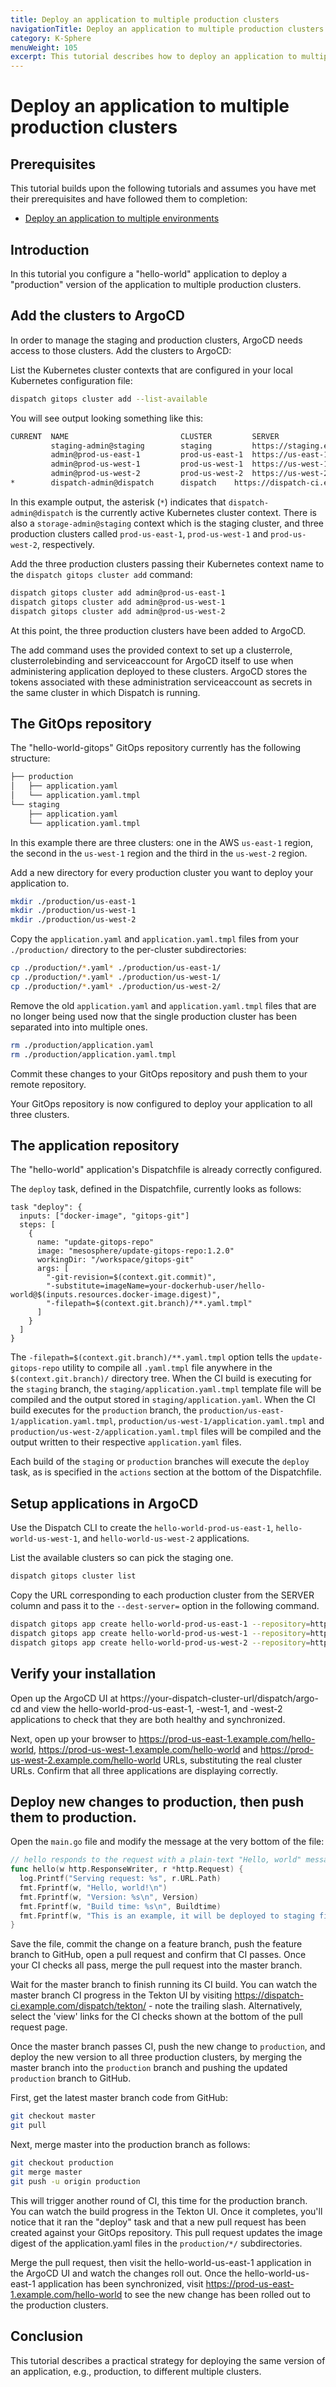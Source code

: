 ```yaml
---
title: Deploy an application to multiple production clusters
navigationTitle: Deploy an application to multiple production clusters
category: K-Sphere
menuWeight: 105
excerpt: This tutorial describes how to deploy an application to multiple production clusters.
---
```


# Deploy an application to multiple production clusters

## Prerequisites

This tutorial builds upon the following tutorials and assumes you have met their prerequisites and
have followed them to completion:
- [Deploy an application to multiple environments](../deploy-application-to-multiple-environments/)

## Introduction

In this tutorial you configure a "hello-world" application to deploy a "production" version of the application to multiple production clusters.

## Add the clusters to ArgoCD

In order to manage the staging and production clusters, ArgoCD needs access to those clusters. Add the clusters to ArgoCD:

List the Kubernetes cluster contexts that are configured in your local Kubernetes configuration file:

```sh
dispatch gitops cluster add --list-available
```

You will see output looking something like this:

```sh
CURRENT  NAME                         CLUSTER         SERVER
         staging-admin@staging        staging         https://staging.example.com:6443
         admin@prod-us-east-1         prod-us-east-1  https://us-east-1.production.example.com:6443
         admin@prod-us-west-1         prod-us-west-1  https://us-west-1.production.example.com:6443
         admin@prod-us-west-2         prod-us-west-2  https://us-west-2.production.example.com:6443
*        dispatch-admin@dispatch      dispatch    https://dispatch-ci.example.com:6443
```

In this example output, the asterisk (`*`) indicates that `dispatch-admin@dispatch` is the currently active Kubernetes cluster context. There is also a `storage-admin@staging` context which is the staging cluster, and three production clusters called `prod-us-east-1`, `prod-us-west-1` and `prod-us-west-2`, respectively.

Add the three production clusters passing their Kubernetes context name to the `dispatch gitops cluster add` command:

```sh
dispatch gitops cluster add admin@prod-us-east-1
dispatch gitops cluster add admin@prod-us-west-1
dispatch gitops cluster add admin@prod-us-west-2
```

At this point, the three production clusters have been added to ArgoCD.

The add command uses the provided context to set up a clusterrole, clusterrolebinding and serviceaccount for ArgoCD itself to use when administering application deployed to these clusters. ArgoCD stores the tokens associated with these administration serviceaccount as secrets in the same cluster in which Dispatch is running.

## The GitOps repository

The "hello-world-gitops" GitOps repository currently has the following structure:

```bash
├── production
│   ├── application.yaml
│   └── application.yaml.tmpl
└── staging
    ├── application.yaml
    └── application.yaml.tmpl
```

In this example there are three clusters: one in the AWS `us-east-1` region, the second in the `us-west-1` region and the third in the `us-west-2` region.

Add a new directory for every production cluster you want to deploy your application to.

```bash
mkdir ./production/us-east-1
mkdir ./production/us-west-1
mkdir ./production/us-west-2
```

Copy the `application.yaml` and `application.yaml.tmpl` files from your `./production/` directory to the per-cluster subdirectories:

```bash
cp ./production/*.yaml* ./production/us-east-1/
cp ./production/*.yaml* ./production/us-west-1/
cp ./production/*.yaml* ./production/us-west-2/
```

Remove the old `application.yaml` and `application.yaml.tmpl` files that are no longer being used now that the single production cluster has been separated into into multiple ones.

```bash
rm ./production/application.yaml
rm ./production/application.yaml.tmpl
```

Commit these changes to your GitOps repository and push them to your remote repository.

Your GitOps repository is now configured to deploy your application to all three clusters.

## The application repository

The "hello-world" application's Dispatchfile is already correctly configured.

The `deploy` task, defined in the Dispatchfile, currently looks as follows:

```cue
task "deploy": {
  inputs: ["docker-image", "gitops-git"]
  steps: [
    {
      name: "update-gitops-repo"
      image: "mesosphere/update-gitops-repo:1.2.0"
      workingDir: "/workspace/gitops-git"
      args: [
        "-git-revision=$(context.git.commit)",
        "-substitute=imageName=your-dockerhub-user/hello-world@$(inputs.resources.docker-image.digest)",
        "-filepath=$(context.git.branch)/**.yaml.tmpl"
      ]
    }
  ]
}
```

The `-filepath=$(context.git.branch)/**.yaml.tmpl` option tells the `update-gitops-repo` utility to compile all `.yaml.tmpl` file anywhere in the `$(context.git.branch)/` directory tree. When the CI build is executing for the `staging` branch, the `staging/application.yaml.tmpl` template file will be compiled and the output stored in `staging/application.yaml`. When the CI build executes for the `production` branch, the `production/us-east-1/application.yaml.tmpl`, `production/us-west-1/application.yaml.tmpl` and `production/us-west-2/application.yaml.tmpl` files will be compiled and the output written to their respective `application.yaml` files.

Each build of the `staging` or `production` branches will execute the `deploy` task, as is specified in the `actions` section at the bottom of the Dispatchfile.

## Setup applications in ArgoCD

Use the Dispatch CLI to create the `hello-world-prod-us-east-1`, `hello-world-us-west-1`, and `hello-world-us-west-2` applications.

List the available clusters so can pick the staging one.

```sh
dispatch gitops cluster list
```

Copy the URL corresponding to each production cluster from the SERVER column and pass it to the `--dest-server=` option in the following command.

```sh
dispatch gitops app create hello-world-prod-us-east-1 --repository=https://github.com/your-github-user/cicd-hello-world-gitops --path=productionus-east-1 --dest-server=https://prod-us-east-1.staging.example.com:6443/ --service-account=team-1
dispatch gitops app create hello-world-prod-us-west-1 --repository=https://github.com/your-github-user/cicd-hello-world-gitops --path=productionus-west-1 --dest-server=https://prod-us-west-1.staging.example.com:6443/ --service-account=team-1
dispatch gitops app create hello-world-prod-us-west-2 --repository=https://github.com/your-github-user/cicd-hello-world-gitops --path=productionus-west-2 --dest-server=https://prod-us-west-2.staging.example.com:6443/ --service-account=team-1
```

## Verify your installation

Open up the ArgoCD UI at https://your-dispatch-cluster-url/dispatch/argo-cd and view the hello-world-prod-us-east-1, -west-1, and -west-2 applications to check that they are both healthy and synchronized.

Next, open up your browser to https://prod-us-east-1.example.com/hello-world, https://prod-us-west-1.example.com/hello-world and https://prod-us-west-2.example.com/hello-world URLs, substituting the real cluster URLs. Confirm that all three applications are displaying correctly.

## Deploy new changes to production, then push them to production.

Open the `main.go` file and modify the message at the very bottom of the file:

```go
// hello responds to the request with a plain-text "Hello, world" message.
func hello(w http.ResponseWriter, r *http.Request) {
  log.Printf("Serving request: %s", r.URL.Path)
  fmt.Fprintf(w, "Hello, world!\n")
  fmt.Fprintf(w, "Version: %s\n", Version)
  fmt.Fprintf(w, "Build time: %s\n", Buildtime)
  fmt.Fprintf(w, "This is an example, it will be deployed to staging first.\n")
}
```

Save the file, commit the change on a feature branch, push the feature branch to GitHub, open a pull request and confirm that CI passes. Once your CI checks all pass, merge the pull request into the master branch.

Wait for the master branch to finish running its CI build. You can watch the master branch CI progress in the Tekton UI by visiting https://dispatch-ci.example.com/dispatch/tekton/ - note the trailing slash. Alternatively, select the 'view' links for the CI checks shown at the bottom of the pull request page.

Once the master branch passes CI, push the new change to `production`, and deploy the new version to all three production clusters, by merging the master branch into the `production` branch and pushing the updated `production` branch to GitHub.

First, get the latest master branch code from GitHub:

```sh
git checkout master
git pull
```

Next, merge master into the production branch as follows:

```sh
git checkout production
git merge master
git push -u origin production
```

This will trigger another round of CI, this time for the production branch. You can watch the build progress in the Tekton UI. Once it completes, you'll notice that it ran the "deploy" task and that a new pull request has been created against your GitOps repository. This pull request updates the image digest of the application.yaml files in the `production/*/` subdirectories.

Merge the pull request, then visit the hello-world-us-east-1 application in the ArgoCD UI and watch the changes roll out. Once the hello-world-us-east-1 application has been synchronized, visit https://prod-us-east-1.example.com/hello-world to see the new change has been rolled out to the production clusters.

## Conclusion

This tutorial describes a practical strategy for deploying the same version of an application, e.g., production, to different multiple clusters.
